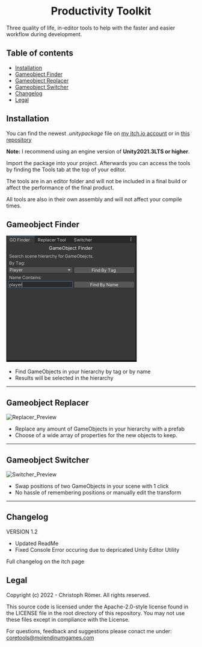﻿
<h1 style="text-align:center;">Productivity Toolkit</h1>

<p>Three quality of life, in-editor tools to help with the faster and easier workflow during development.
<br>


## Table of contents
- <a href="#Installation">Installation</a>
- <a href="#Getting-Started">Gameobject Finder</a>
- <a href="#Getting-Replacer">Gameobject Replacer</a>
- <a href="#Getting-Switcher">Gameobject Switcher</a>
- <a href="#Changelog">Changelog</a>
- <a href="#Legal">Legal</a>


## Installation

You can find the newest _.unitypackage_ file on [my itch.io account](https://molendinumgames.itch.io/) or in [this repository](https://github.com/MolendinumGames/UnityCoreTools/tree/main/Assets/ProductivityTools)

**Note:** I recommend using an engine version of **Unity2021.3LTS or higher**.

Import the package into your project. Afterwards you can access the tools by finding the Tools tab at the top of your editor.

The tools are in an editor folder and will not be included in a 
final build or affect the performance of the final product.

All tools are also in their own assembly and will not affect your
compile times.

## Gameobject Finder

![Finder_Preview](https://github.com/MolendinumGames/UnityCoreTools/blob/main/Assets/ProductivityTools/Images/GoFinder_Preview.png?raw=true)
<br>
- Find GameObjects in your hierarchy by tag or by name
- Results will be selected in the hierarchy
<hr>

## Gameobject Replacer

![Replacer_Preview](https://github.com/MolendinumGames/UnityCoreTools/blob/Assets/ProductivityTools/Images/Replacer_Preview.png?raw=true)
<br>
- Replace any amount of GameObjects in your hierarchy with a prefab
- Choose of a wide array of properties for the new objects to keep.
<hr>

## Gameobject Switcher

![Switcher_Preview](https://github.com/MolendinumGames/UnityCoreTools/blob/Assets/ProductivityTools/Images/Switcher_Preview.png?raw=true)
<br>
- Swap positions of two GameObjects in your scene with 1 click
- No hassle of remembering positions or manually edit the transform
<hr>

## Changelog
VERSION 1.2<br>
- Updated ReadMe
- Fixed Console Error occuring due to depricated Unity Editor Utility

Full changelog on the itch page

## Legal
Copyright (c) 2022 - Christoph Römer. All rights reserved. 

This source code is licensed under the Apache-2.0-style license found
in the LICENSE file in the root directory of this repository. 
You may not use these files except in compliance with the License.

For questions, feedback and suggestions please conact me under:
coretools@molendinumgames.com